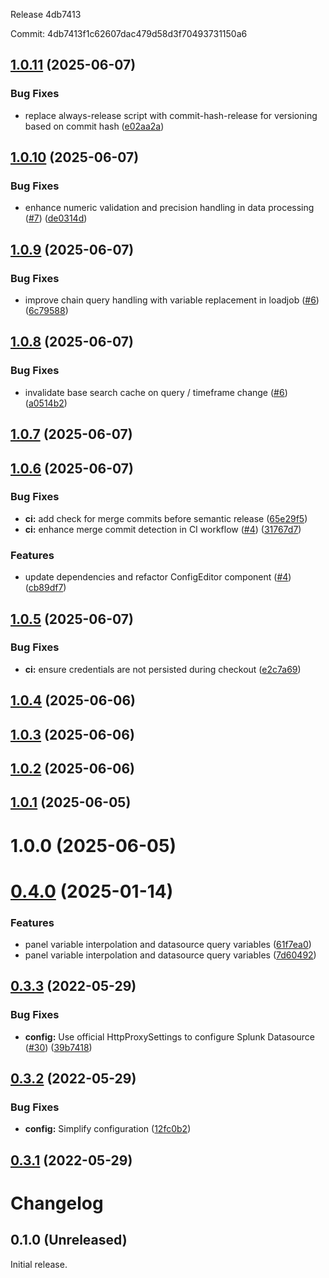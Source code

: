 Release 4db7413

Commit: 4db7413f1c62607dac479d58d3f70493731150a6

## [1.0.11](https://github.com/essinghigh/grafana-splunk-datasource/compare/v1.0.10...1.0.11) (2025-06-07)


### Bug Fixes

* replace always-release script with commit-hash-release for versioning based on commit hash ([e02aa2a](https://github.com/essinghigh/grafana-splunk-datasource/commit/e02aa2ae2a2862a59eeed53f8c4f56d082db6836))

## [1.0.10](https://github.com/essinghigh/grafana-splunk-datasource/compare/v1.0.9...v1.0.10) (2025-06-07)


### Bug Fixes

* enhance numeric validation and precision handling in data processing ([#7](https://github.com/essinghigh/grafana-splunk-datasource/issues/7)) ([de0314d](https://github.com/essinghigh/grafana-splunk-datasource/commit/de0314dd2fdfcd616f8e7f8b35f57c6c37518207))

## [1.0.9](https://github.com/essinghigh/grafana-splunk-datasource/compare/v1.0.8...v1.0.9) (2025-06-07)


### Bug Fixes

* improve chain query handling with variable replacement in loadjob ([#6](https://github.com/essinghigh/grafana-splunk-datasource/issues/6)) ([6c79588](https://github.com/essinghigh/grafana-splunk-datasource/commit/6c7958822220e9626f6496d571a7508fcd7ffb93))

## [1.0.8](https://github.com/essinghigh/grafana-splunk-datasource/compare/v1.0.7...v1.0.8) (2025-06-07)


### Bug Fixes

* invalidate base search cache on query / timeframe change ([#6](https://github.com/essinghigh/grafana-splunk-datasource/issues/6)) ([a0514b2](https://github.com/essinghigh/grafana-splunk-datasource/commit/a0514b2a423ee03e92acaa799f5e58aff1975b1f))

## [1.0.7](https://github.com/essinghigh/grafana-splunk-datasource/compare/v1.0.6...v1.0.7) (2025-06-07)

## [1.0.6](https://github.com/essinghigh/grafana-splunk-datasource/compare/v1.0.5...v1.0.6) (2025-06-07)


### Bug Fixes

* **ci:** add check for merge commits before semantic release ([65e29f5](https://github.com/essinghigh/grafana-splunk-datasource/commit/65e29f558b6a0565568fa1f6815b85847dc42607))
* **ci:** enhance merge commit detection in CI workflow ([#4](https://github.com/essinghigh/grafana-splunk-datasource/issues/4)) ([31767d7](https://github.com/essinghigh/grafana-splunk-datasource/commit/31767d7326fd621b29f5041e555c701d24e09ef9))


### Features

* update dependencies and refactor ConfigEditor component ([#4](https://github.com/essinghigh/grafana-splunk-datasource/issues/4)) ([cb89df7](https://github.com/essinghigh/grafana-splunk-datasource/commit/cb89df7d811271cb31fe3b92270e41ded957741a))

## [1.0.5](https://github.com/essinghigh/grafana-splunk-datasource/compare/v1.0.4...v1.0.5) (2025-06-07)


### Bug Fixes

* **ci:** ensure credentials are not persisted during checkout ([e2c7a69](https://github.com/essinghigh/grafana-splunk-datasource/commit/e2c7a692eec6e764e75c46dfd3d4c39e6504f8a3))

## [1.0.4](https://github.com/essinghigh/grafana-splunk-datasource/compare/v1.0.3...v1.0.4) (2025-06-06)

## [1.0.3](https://github.com/essinghigh/grafana-splunk-datasource/compare/v1.0.2...v1.0.3) (2025-06-06)

## [1.0.2](https://github.com/essinghigh/grafana-splunk-datasource/compare/v1.0.1...v1.0.2) (2025-06-06)

## [1.0.1](https://github.com/essinghigh/grafana-splunk-datasource/compare/v1.0.0...v1.0.1) (2025-06-05)

# 1.0.0 (2025-06-05)

# [0.4.0](https://github.com/essinghigh/grafana-plugin-splunk-datasource/compare/v0.3.3...v0.4.0) (2025-01-14)


### Features

* panel variable interpolation and datasource query variables ([61f7ea0](https://github.com/essinghigh/grafana-plugin-splunk-datasource/commit/61f7ea055887c970dd97943af4b484da9b94e23d))
* panel variable interpolation and datasource query variables ([7d60492](https://github.com/essinghigh/grafana-plugin-splunk-datasource/commit/7d60492360d965783ea2175eeacc5276d913f894))

## [0.3.3](https://github.com/essinghigh/grafana-plugin-splunk-datasource/compare/v0.3.2...v0.3.3) (2022-05-29)


### Bug Fixes

* **config:** Use official HttpProxySettings to configure Splunk Datasource ([#30](https://github.com/essinghigh/grafana-plugin-splunk-datasource/issues/30)) ([39b7418](https://github.com/essinghigh/grafana-plugin-splunk-datasource/commit/39b7418669e8a95be696786fcc8d07201035d9a1))

## [0.3.2](https://github.com/essinghigh/grafana-plugin-splunk-datasource/compare/v0.3.1...v0.3.2) (2022-05-29)


### Bug Fixes

* **config:** Simplify configuration ([12fc0b2](https://github.com/essinghigh/grafana-plugin-splunk-datasource/commit/12fc0b2427d1ce6fae6b9fa3133ab1e0830c98b9))

## [0.3.1](https://github.com/essinghigh/grafana-plugin-splunk-datasource/compare/v0.3.0...v0.3.1) (2022-05-29)

# Changelog

## 0.1.0 (Unreleased)

Initial release.

